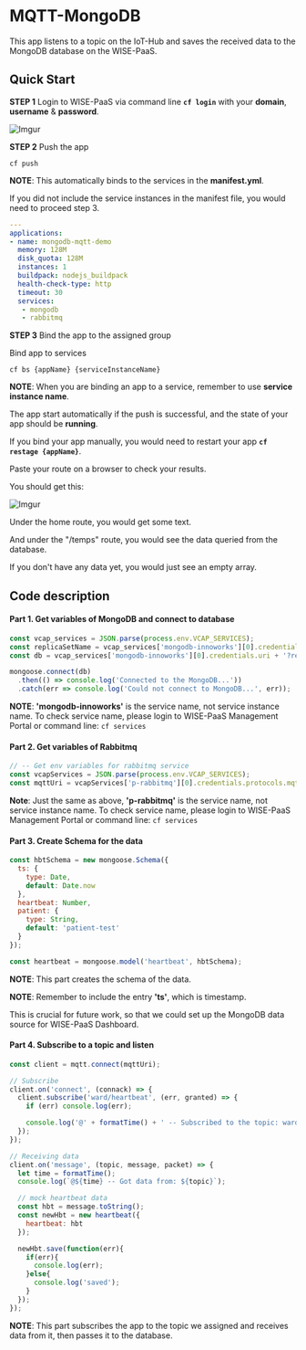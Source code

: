 # MQTT-MongoDB

This app listens to a topic on the IoT-Hub and saves the received data to the MongoDB database on the WISE-PaaS.

## Quick Start

**STEP 1** Login to WISE-PaaS via command line **`cf login`** with your **domain**, **username** & **password**.

![Imgur](https://i.imgur.com/jngL6ki.png)

**STEP 2** Push the app

    cf push

**NOTE**: This automatically binds to the services in the **manifest.yml**.

If you did not include the service instances in the manifest file, you would need to proceed step 3.

```yml   
---
applications:   
- name: mongodb-mqtt-demo
  memory: 128M
  disk_quota: 128M
  instances: 1
  buildpack: nodejs_buildpack
  health-check-type: http
  timeout: 30
  services:
   - mongodb
   - rabbitmq
```

**STEP 3** Bind the app to the assigned group
    
Bind app to services
    
    cf bs {appName} {serviceInstanceName}

**NOTE**: When you are binding an app to a service, remember to use **service instance name**.

The app start automatically if the push is successful, and the state of your app should be **running**.

If you bind your app manually, you would need to restart your app **`cf restage {appName}`**.

Paste your route on a browser to check your results.

You should get this:

![Imgur](https://i.imgur.com/jGc4jZQ.png)

Under the home route, you would get some text.

And under the "/temps" route, you would see the data queried from the database. 

If you don't have any data yet, you would just see an empty array.

## Code description

#### Part 1. Get variables of MongoDB and connect to database

```js
const vcap_services = JSON.parse(process.env.VCAP_SERVICES);
const replicaSetName = vcap_services['mongodb-innoworks'][0].credentials.replicaSetName;
const db = vcap_services['mongodb-innoworks'][0].credentials.uri + '?replicaSet=' + replicaSetName;

mongoose.connect(db)
  .then(() => console.log('Connected to the MongoDB...'))
  .catch(err => console.log('Could not connect to MongoDB...', err));
```

**NOTE**: **'mongodb-innoworks'** is the service name, not service instance name.
To check service name, please login to WISE-PaaS Management Portal or command line: `cf services`

#### Part 2. Get variables of Rabbitmq

```js
// -- Get env variables for rabbitmq service
const vcapServices = JSON.parse(process.env.VCAP_SERVICES);
const mqttUri = vcapServices['p-rabbitmq'][0].credentials.protocols.mqtt.uri
```

**Note**: Just the same as above, **'p-rabbitmq'** is the service name, not service instance name.
To check service name, please login to WISE-PaaS Management Portal or command line: `cf services`

#### Part 3. Create Schema for the data

```js
const hbtSchema = new mongoose.Schema({
  ts: {
    type: Date,
    default: Date.now
  },
  heartbeat: Number,
  patient: {
    type: String,
    default: 'patient-test'
  }
});

const heartbeat = mongoose.model('heartbeat', hbtSchema);
```

**NOTE**: This part creates the schema of the data.

**NOTE**: Remember to include the entry **'ts'**, which is timestamp. 

This is crucial for future work, so that we could set up the MongoDB data source for WISE-PaaS Dashboard. 

#### Part 4. Subscribe to a topic and listen

```js
const client = mqtt.connect(mqttUri);

// Subscribe
client.on('connect', (connack) => {
  client.subscribe('ward/heartbeat', (err, granted) => {
    if (err) console.log(err);

    console.log('@' + formatTime() + ' -- Subscribed to the topic: ward/heartbeat');
  });
});

// Receiving data
client.on('message', (topic, message, packet) => {
  let time = formatTime();
  console.log(`@${time} -- Got data from: ${topic}`);

  // mock heartbeat data
  const hbt = message.toString();
  const newHbt = new heartbeat({
    heartbeat: hbt
  });

  newHbt.save(function(err){
    if(err){
      console.log(err);
    }else{
      console.log('saved');
    }
  });
});
```

**NOTE**: This part subscribes the app to the topic we assigned and receives data from it, then passes it to the database.
